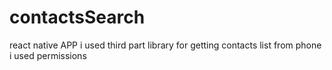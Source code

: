 # contactsSearch

react native APP
i used third part library for getting contacts list from phone
i used permissions
